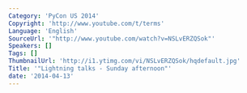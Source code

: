 ```yaml
---
Category: 'PyCon US 2014'
Copyright: 'http://www.youtube.com/t/terms'
Language: 'English'
SourceUrl: '"http://www.youtube.com/watch?v=NSLvERZQSok"'
Speakers: []
Tags: []
ThumbnailUrl: 'http://i1.ytimg.com/vi/NSLvERZQSok/hqdefault.jpg'
Title: '"Lightning talks - Sunday afternoon"'
date: '2014-04-13'
---
```


